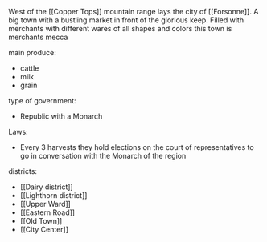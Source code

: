 West of the [[Copper Tops]] mountain range lays the city of [[Forsonne]]. A big town with a bustling market in front of the glorious keep. Filled with merchants with different wares of all shapes and colors this town is merchants mecca



main produce:
- cattle
- milk
- grain

type of government:
- Republic with a Monarch

Laws:
- Every 3 harvests they hold elections on the court of representatives to go in conversation with the Monarch of the region

districts:
- [[Dairy district]]
- [[Lighthorn district]]
- [[Upper Ward]]
- [[Eastern Road]]
- [[Old Town]]
- [[City Center]]